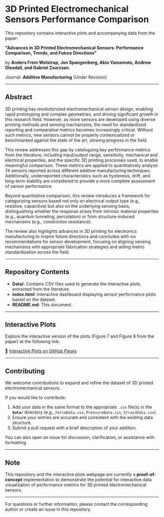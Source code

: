 # 3D Printed Electromechanical Sensors Performance Comparison

This repository contains interactive plots and accompanying data from the paper:

**"Advances in 3D Printed Electromechanical Sensors: Performance Comparison, Trends, and Future Directions"**

by **Anders Frem Wolstrup, Jon Spangenberg, Akio Yamamoto, Andrew Gleadall, and Gabriel Zsurzsan**.

Journal: **Additive Manufacturing** (Under Revision)

---

## Abstract

3D printing has revolutionized electromechanical sensor design, enabling rapid prototyping and complex geometries, and driving significant growth in this research field. However, as more sensors are developed using diverse printing methods and sensing mechanisms, the need for standardized reporting and comparative metrics becomes increasingly critical. Without such metrics, new sensors cannot be properly contextualized or benchmarked against the state of the art, slowing progress in the field.

This review addresses this gap by cataloguing key performance metrics from the literature, including input/output range, sensitivity, mechanical and electrical properties, and the specific 3D printing processes used, to enable meaningful comparison. These metrics are applied to quantitatively analyze 74 sensors reported across different additive manufacturing techniques. Additionally, underreported characteristics such as hysteresis, drift, and long-term stability are considered to provide a more complete assessment of sensor performance.

Beyond quantitative comparison, this review introduces a framework for categorizing sensors based not only on electrical output type (e.g., resistive, capacitive) but also on the underlying sensing basis, distinguishing whether the response arises from intrinsic material properties (e.g., quantum tunneling, percolation) or from structure-induced mechanisms (e.g., constriction resistance).

The review also highlights advances in 3D printing for electronics manufacturing to inspire future directions and concludes with six recommendations for sensor development, focusing on aligning sensing mechanisms with appropriate fabrication strategies and aiding metric standardization across the field.

---

## Repository Contents

- **Data/**: Contains CSV files used to generate the interactive plots, extracted from the literature.
- **index.html**: Interactive dashboard displaying sensor performance plots based on the dataset.
- **README.md**: This document.

---

## Interactive Plots

Explore the interactive version of the plots (Figure 7 and Figure 8 from the paper) at the following link:

🔗 [Interactive Plots on GitHub Pages](https://ElemechSensors.github.io/)

---

## Contributing

We welcome contributions to expand and refine the dataset of 3D printed electromechanical sensors.

If you would like to contribute:

1. Add your data in the same format to the appropriate `.csv` file(s) in the **`Data/`** directory (e.g., `ForceData.csv`, `PressureData.csv`, `StrainData.csv`).
2. Ensure your entries are accurate and consistent with the existing data structure.
3. Submit a pull request with a brief description of your addition.

You can also open an issue for discussion, clarification, or assistance with formatting.

---

## Note

This repository and the interactive plots webpage are currently a **proof-of-concept** implementation to demonstrate the potential for interactive data visualization of performance metrics for 3D printed electromechanical sensors.

---

For questions or further information, please contact the corresponding author or create an issue in this repository.

